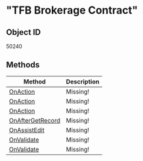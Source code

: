 # "TFB Brokerage Contract"

## Object ID
50240

## Methods
| Method | Description |
| --- | --- |
| [OnAction](OnAction1.md) | Missing! | 
| [OnAction](OnAction2.md) | Missing! | 
| [OnAction](OnAction3.md) | Missing! | 
| [OnAfterGetRecord](OnAfterGetRecord.md) | Missing! | 
| [OnAssistEdit](OnAssistEdit.md) | Missing! | 
| [OnValidate](OnValidate1.md) | Missing! | 
| [OnValidate](OnValidate2.md) | Missing! | 
